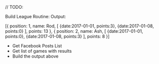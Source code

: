 // TODO:

Build League Routine:
Output:

[{
  position: 1,
  name: Rod,
  [
    {date:2017-01-01, points:3},
    {date:2017-01-08, points:0}
  ],
  points: 13
}, {
  position: 2,
  name: Ash,
  [
    {date:2017-01-01, points:0},
    {date:2017-01-08, points:3}
  ],
  points: 8
}]

* Get Facebook Posts List
* Get list of games with results
* Build the output above
